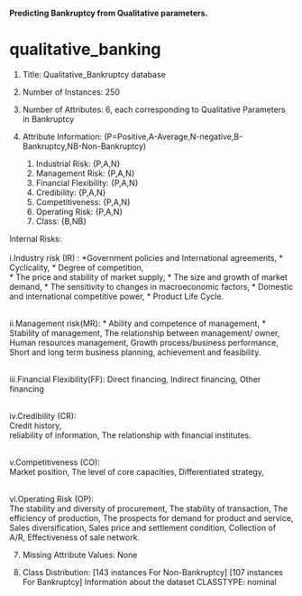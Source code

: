 **Predicting Bankruptcy from Qualitative parameters.**

# qualitative_banking
 1. Title: Qualitative_Bankruptcy database
 
4. Number of Instances: 250 
 
5. Number of Attributes: 6, each corresponding to Qualitative Parameters in Bankruptcy
 
6. Attribute Information: (P=Positive,A-Average,N-negative,B-Bankruptcy,NB-Non-Bankruptcy)
 
     1. Industrial Risk: {P,A,N}
     2. Management Risk: {P,A,N}
     3. Financial Flexibility: {P,A,N}
     4. Credibility: {P,A,N}
     5. Competitiveness: {P,A,N}
     6. Operating Risk: {P,A,N}
     7. Class: {B,NB}

Internal Risks: 	
<br>i.Industry risk (IR) : 
	*Government policies and International agreements, 
	* Cyclicality, 
	* Degree of competition,				
	* The price and stability of market supply,
	* The size and growth of market demand,	
	* The sensitivity to changes in macroeconomic factors,
	* Domestic and international competitive power, 
	* Product Life Cycle.
	
<br>ii.Management risk(MR): 
	* Ability and competence of management, 
	* Stability of management,
	The relationship between management/ owner, 
	Human resources management, 
	Growth process/business performance, 
	Short and long term business planning, 
	achievement and feasibility. 
	
<br>iii.Financial Flexibility(FF): 
	Direct financing, 
	Indirect financing, 
	Other financing 
	
<br>iv.Credibility (CR):  
	Credit history,  
	reliability of information, 
	The relationship with financial institutes.
	
<br>v.Competitiveness (CO):  
	Market position, 
	The level of core capacities, 
	Differentiated strategy, 
	
<br>vi.Operating Risk (OP):  
	The stability and diversity of procurement, 
	The stability of transaction, 
	The efficiency of production, 
	The prospects for demand for product and service, 
	Sales diversification,
	Sales price and settlement condition, 
	Collection of A/R,
	Effectiveness of sale network.
 
7. Missing Attribute Values: None
 
8. Class Distribution: [143 instances For Non-Bankruptcy] [107 instances For Bankruptcy]
        Information about the dataset
  	CLASSTYPE: nominal
